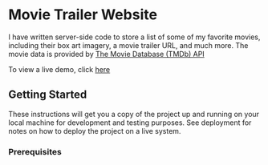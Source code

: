 # Movie Trailer Website

I have written server-side code to store a list of some of my favorite movies, including their box art imagery, a movie trailer URL, and much more. 
The movie data is provided by [The Movie Database (TMDb) API](https://www.themoviedb.org/)

To view a live demo, click [here](https://nickmandal.github.io/movie-trailer-website/)

## Getting Started

These instructions will get you a copy of the project up and running on your local machine for development and testing purposes. See deployment for notes on how to deploy the project on a live system.

### Prerequisites



